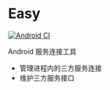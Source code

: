 # Easy 
[![Android CI](https://github.com/andriodzn/easyconn/actions/workflows/android-build.yml/badge.svg?branch=main)](https://github.com/andriodzn/easyconn/actions/workflows/android-build.yml)

Android 服务连接工具

* 管理进程内的三方服务连接
* 维护三方服务接口
